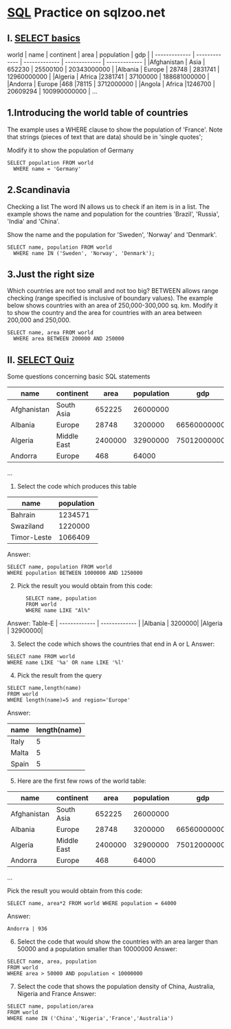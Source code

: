 # [SQL](http://sqlzoo.net/) Practice on sqlzoo.net
## I. [SELECT basics](https://sqlzoo.net/wiki/SELECT_basics)
  world
| name	        | continent	    | area	        | population	  |     gdp       |
| ------------- | ------------- | ------------- | ------------- | ------------- | 
|Afghanistan	  | Asia	        | 652230	| 25500100	| 20343000000 |
|Albania	      | Europe	      | 28748   |	2831741   |	12960000000 |
|Algeria	      | Africa	      |2381741	| 37100000	| 188681000000 | 
|Andorra	      | Europe	      |468	    |78115      | 3712000000 | 
|Angola	        | Africa	      |1246700	| 20609294	| 100990000000 |
...


## 1.Introducing the world table of countries
The example uses a WHERE clause to show the population of 'France'. Note that strings (pieces of text that are data) should be in 'single quotes';

Modify it to show the population of Germany
```
SELECT population FROM world
  WHERE name = 'Germany'
```
## 2.Scandinavia
Checking a list The word IN allows us to check if an item is in a list. The example shows the name and population for the countries 'Brazil', 'Russia', 'India' and 'China'.

Show the name and the population for 'Sweden', 'Norway' and 'Denmark'.
```
SELECT name, population FROM world
  WHERE name IN ('Sweden', 'Norway', 'Denmark');
```
## 3.Just the right size
Which countries are not too small and not too big? BETWEEN allows range checking (range specified is inclusive of boundary values). The example below shows countries with an area of 250,000-300,000 sq. km. Modify it to show the country and the area for countries with an area between 200,000 and 250,000.
```
SELECT name, area FROM world
  WHERE area BETWEEN 200000 AND 250000
```

## II. [SELECT Quiz](https://sqlzoo.net/wiki/SELECT_Quiz)
Some questions concerning basic SQL statements

|name	      |continent	    | area	  | population	| gdp|
| ------------- | ------------- | ------------- | ------------- | ------------- | 
|Afghanistan | South Asia    | 652225  |	26000000	  | |
|Albania	    | Europe	      | 28748	  | 3200000	    |  66560000000|
|Algeria	    | Middle East	  | 2400000 |	32900000	  | 750120000000|
|Andorra	    | Europe	      | 468	    | 64000	      | |
...


1. Select the code which produces this table

|name	      | population|
| ------------- | ------------- |
|Bahrain	    |   1234571|
|Swaziland   |   1220000|
|Timor-Leste	|   1066409|


Answer:
```
SELECT name, population FROM world
WHERE population BETWEEN 1000000 AND 1250000
```
2. Pick the result you would obtain from this code:
```
      SELECT name, population
      FROM world
      WHERE name LIKE "Al%"
```

Answer:
    Table-E
| ------------- | ------------- |
|Albania |  3200000|
|Algeria | 32900000|

3. Select the code which shows the countries that end in A or L
Answer:
```
SELECT name FROM world
WHERE name LIKE '%a' OR name LIKE '%l'
```

4. Pick the result from the query
```
SELECT name,length(name)
FROM world
WHERE length(name)=5 and region='Europe'
```
Answer:

|name  | length(name)|
| ------------- | ------------- |
|Italy |            5|
|Malta |            5|
|Spain |            5|

5. Here are the first few rows of the world table:

|name	      |continent	    | area	  | population	| gdp|
| ------------- | ------------- | ------------- | ------------- | ------------- | 
|Afghanistan | South Asia    | 652225  |	26000000	  | |
|Albania	    | Europe	      | 28748	  | 3200000	    |  66560000000 |
|Algeria	    | Middle East	  | 2400000 |	32900000	  | 750120000000 | 
|Andorra	    | Europe	      | 468	    | 64000	      |  |
...

Pick the result you would obtain from this code:
```
SELECT name, area*2 FROM world WHERE population = 64000
```
Answer:
```
Andorra | 936
```

6. Select the code that would show the countries with an area larger than 50000 and a population smaller than 10000000
Answer:
```
SELECT name, area, population
FROM world
WHERE area > 50000 AND population < 10000000
```
7. Select the code that shows the population density of China, Australia, Nigeria and France
Answer:
```
SELECT name, population/area
FROM world
WHERE name IN ('China','Nigeria','France','Australia')
```

